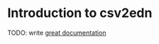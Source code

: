 # Introduction to csv2edn

TODO: write [great documentation](http://jacobian.org/writing/what-to-write/)
